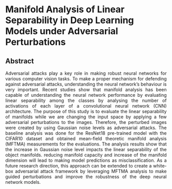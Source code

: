 # Manifold Analysis of Linear Separability in Deep Learning Models under Adversarial Perturbations

## Abstract

<p align="justify">
Adversarial attacks play a key role in making robust neural networks for various computer vision tasks. To make a proper mechanism for defending against adversarial attacks, understanding the neural network’s behaviour is very important. Recent studies show that manifold analysis has been capable of understanding the neural network performance by evaluating linear separability among the classes by analysing the number of activations of each layer of a convolutional neural network (CNN) architecture. The purpose of this study is to evaluate the linear separability of manifolds while we are changing the input space by applying a few adversarial perturbations to the images. Therefore, the perturbed images were created by using Gaussian noise levels as adversarial attacks. The baseline analysis was done for the ResNet18 pre-trained model with the CIFAR10 dataset and obtained mean-field theoretic manifold analysis (MFTMA) measurements for the evaluations. The analysis results show that the increase in Gaussian noise level impacts the linear separability of the object manifolds. reducing manifold capacity and increase of the manifold dimension will lead to making model predictions as misclassification. As a future research direction, this approach can be extended to create a white-box adversarial attack framework by leveraging MFTMA analysis to make guided perturbations and improve the robustness of the deep neural network models.
</p>
